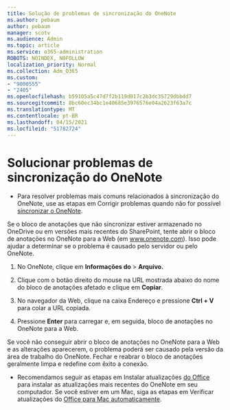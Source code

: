 ```yaml
---
title: Solução de problemas de sincronização do OneNote
ms.author: pebaum
author: pebaum
manager: scotv
ms.audience: Admin
ms.topic: article
ms.service: o365-administration
ROBOTS: NOINDEX, NOFOLLOW
localization_priority: Normal
ms.collection: Adm_O365
ms.custom:
- "9000555"
- "2405"
ms.openlocfilehash: b59105a5c47d7f2b119d017c2b3dc35729dbbdd7
ms.sourcegitcommit: 8bc60ec34bc1e40685e3976576e04a2623f63a7c
ms.translationtype: MT
ms.contentlocale: pt-BR
ms.lasthandoff: 04/15/2021
ms.locfileid: "51782724"
---
```

# <a name="troubleshoot-onenote-sync-issues"></a>Solucionar problemas de sincronização do OneNote

* Para resolver problemas mais comuns relacionados à sincronização do OneNote, use as etapas em Corrigir problemas quando não for possível [sincronizar o OneNote](https://support.office.com/article/Fix-issues-when-you-can-t-sync-OneNote-299495ef-66d1-448f-90c1-b785a6968d45).

Se o bloco de anotações que não sincronizar estiver armazenado no OneDrive ou em versões mais recentes do SharePoint, tente abrir o bloco de anotações no OneNote para a Web (em www.onenote.com). Isso pode ajudar a determinar se o problema é causado pelo servidor ou pelo OneNote.

1. No OneNote, clique em **Informações do**  >  **Arquivo.**

2. Clique com o botão direito do mouse na URL mostrada abaixo do nome do bloco de anotações afetado e clique em **Copiar**.

3. No navegador da Web, clique na caixa Endereço e pressione **Ctrl + V** para colar a URL copiada.

4. Pressione **Enter** para carregar e, em seguida, bloco de anotações no OneNote para a Web.

Se você não conseguir abrir o bloco de anotações no OneNote para a Web e as alterações aparecerem, o problema poderá ser causado pela versão da área de trabalho do OneNote. Fechar e reabrar o bloco de anotações geralmente limpa e redefine com êxito a conexão.

* Recomendamos seguir as etapas em Instalar atualizações [do Office](https://support.office.com/article/Install-Office-updates-2ab296f3-7f03-43a2-8e50-46de917611c5) para instalar as atualizações mais recentes do OneNote em seu computador. Se você estiver em um Mac, siga as etapas em Verificar atualizações do [Office para Mac automaticamente](https://support.office.com/article/update-office-for-mac-automatically-bfd1e497-c24d-4754-92ab-910a4074d7c1).